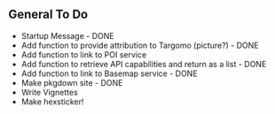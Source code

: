 
## General To Do

* Startup Message - DONE
* Add function to provide attribution to Targomo (picture?) - DONE
* Add function to link to POI service
* Add function to retrieve API capabilities and return as a list - DONE
* Add function to link to Basemap service - DONE
* Make pkgdown site - DONE
* Write Vignettes
* Make hexsticker!
 
